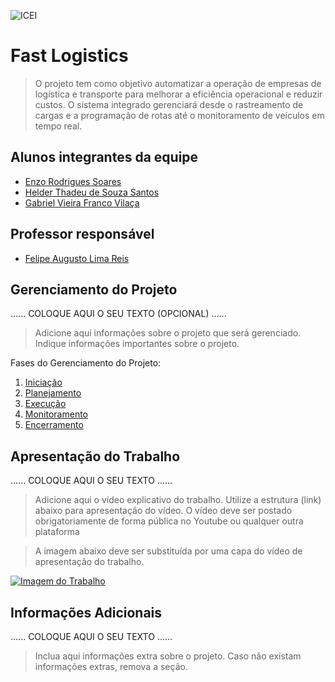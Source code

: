 ![ICEI](images/icei-pucminas.png)

# Fast Logistics

> O projeto tem como objetivo automatizar a operação de empresas de logística e transporte para melhorar a eficiência operacional e reduzir custos. O sistema integrado gerenciará desde o rastreamento de cargas e a programação de rotas até o monitoramento de veículos em tempo real.

## Alunos integrantes da equipe

* [Enzo Rodrigues Soares](https://github.com/enzorodrigues)
* [Helder Thadeu de Souza Santos](https://github.com/helderthadeu)
* [Gabriel Vieira Franco Vilaça](https://github.com/gabvilaaa)


## Professor responsável

* [Felipe Augusto Lima Reis](https://github.com/falreis)

## Gerenciamento do Projeto

......  COLOQUE AQUI O SEU TEXTO (OPCIONAL) ......

> Adicione aqui informações sobre o projeto que será gerenciado. 
> Indique informações importantes sobre o projeto.

Fases do Gerenciamento do Projeto:
1. [Iniciação](docs/01-iniciacao)
2. [Planejamento](docs/02-planejamento)
3. [Execução](docs/03-execucao)
4. [Monitoramento](docs/04-monitoramento)
5. [Encerramento](docs/05-encerramento)

## Apresentação do Trabalho

......  COLOQUE AQUI O SEU TEXTO ......

> Adicione aqui o vídeo explicativo do trabalho.
> Utilize a estrutura (link) abaixo para apresentação do vídeo.
> O vídeo deve ser postado obrigatoriamente de forma pública no Youtube ou qualquer outra plataforma 

> A imagem abaixo deve ser substituída por uma capa do vídeo de apresentação do trabalho.

[![Imagem do Trabalho](images/pucminas-video-youtube.jpg)](https://www.youtube.com/watch?v=unq_cZ6NOwk)

## Informações Adicionais

......  COLOQUE AQUI O SEU TEXTO ......

> Inclua aqui informações extra sobre o projeto.
> Caso não existam informações extras, remova a seção.
